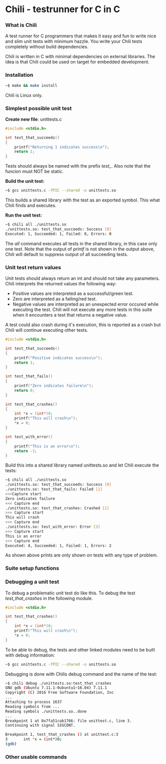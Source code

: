 
# Chili - testrunner for C in C

### What is Chili
A test runner for C programmers that makes it easy and fun to write nice
and slim unit tests with minimum hazzle. You write your Chili tests
completely without build dependencies.

Chili is written in C with minimal dependencies on external libraries.
The idea is that Chili could be used on target for embedded development.

### Installation
```bash
~$ make && make install
```
Chili is Linux only.

### Simplest possible unit test
**Create new file**: unittests.c

```C
#include <stdio.h>

int test_that_succeeds()
{
    printf("Returning 1 indicates success\n");
    return 1;
}
```
Tests should always be named with the prefix *test_*. Also note
that the funcion must NOT be static.

**Build the unit test:**
```bash
~$ gcc unittests.c -fPIC --shared -o unittests.so
```
This builds a shared library with the test as an exported
symbol. This what Chili finds and executes.

**Run the unit test:**
```bash
~$ chili all ./unittests.so
./unittests.so: test_that_succeeds: Success [0]
Executed: 1, Succeeded: 1, Failed: 0, Errors: 0
```
The *all* command executes all tests in the shared library,
in this case only one test. 
Note that the output of *printf* is not shown in the output above, 
Chili will default to suppress output of all succeeding tests.

### Unit test return values
Unit tests should always return an int and should not
take any parameters. Chili interprets the returned values the
following way:

* Positive values are interpreted as a successful/green test.
* Zero are interpreted as a failing/red test.
* Negative values are interpreted as an unexpected error occured
while executing the test. Chili will not execute any more tests
in this suite when it encounters a test that returns a negative
value.

A test could also crash during it's execution, this is reported
as a crash but Chili will continue executing other tests.

```C
#include <stdio.h>

int test_that_succeeds()
{
    printf("Positive indicates success\n");
    return 1;
}

int test_that_fails()
{
    printf("Zero indicates failure\n");
    return 0;
}

int test_that_crashes()
{
    int *x = (int*)0;
    printf("This will crash\n");
    *x = 0;
}

int test_with_error()
{
    printf("This is an error\n");
    return -1;
}
```
Build this into a shared library named unittests.so and let Chili execute the tests:

```bash
~$ chili all ./unittests.so
./unittests.so: test_that_succeeds: Success [0]
./unittests.so: test_that_fails: Failed [1]
>>>Capture start
Zero indicates failure
<<< Capture end
./unittests.so: test_that_crashes: Crashed [2]
>>> Capture start
This will crash
<<< Capture end
./unittests.so: test_with_error: Error [3]
>>> Capture start
This is an error
<<< Capture end
Executed: 4, Succeeded: 1, Failed: 1, Errors: 2
```
As shown above prints are only shown on tests with any type of problem.

### Suite setup functions

### Debugging a unit test
To debug a problematic unit test do like this. To debug the test *test_that_crashes* in the following module.

```C
#include <stdio.h>

int test_that_crashes()
{
    int *x = (int*)0;
    printf("This will crash\n");
    *x = 0;
}
```
To be able to debug, the tests and other linked modules need to be built with debug information:

```bash
~$ gcc unittests.c -fPIC --shared -o unittests.so
```

Debugging is done with Chilis debug command and the name of the test:
```bash
~$ chili debug ./unittests.so:test_that_crashes
GNU gdb (Ubuntu 7.11.1-0ubuntu1~16.04) 7.11.1
Copyright (C) 2016 Free Software Foundation, Inc
...
Attaching to process 1637
Reading symbols from ...
Reading symbols ./unittests.so..done
...
Breakpoint 1 at 0x7fa51cab1766: file unittest.c, line 3.
Continuing with signal SIGCONT.

Breakpoint 1, test_that_crashes () at unittest.c:3
3       int *x = (int*)0;
(gdb)
```


### Other usable commands

